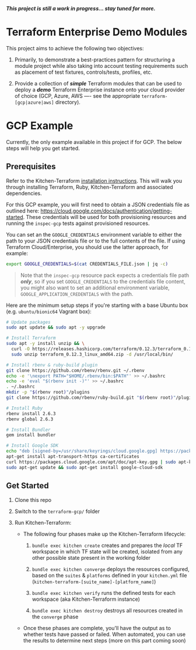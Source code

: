 **_This project is still a work in progress... stay tuned for more._**

# Terraform Enterprise Demo Modules

This project aims to achieve the following two objectives:

1. Primarily, to demonstrate a best-practices pattern for structuring a module project while also taking into account testing requirements such as placement of test fixtures, controls/tests, profiles, etc.

2. Provide a collection of **_simple_** Terraform modules that can be used to deploy a **_demo_** Terraform Enterprise instance onto your cloud provider of choice (GCP, Azure, AWS —- see the appropriate `terraform-[gcp|azure|aws]` directory).

# GCP Example

Currently, the only example available in this project if for GCP. The below steps will help you get started.

## Prerequisites

Refer to the Kitchen-Terraform [installation instructions][kt-install]. This will walk you through installing Terraform, Ruby, Kitchen-Terraform and associated dependencies.

For this GCP example, you will first need to obtain a JSON credentials file as outlined here: https://cloud.google.com/docs/authentication/getting-started. These credentials will be used for both provisioning resources and running the `inspec-gcp` tests against provisioned resources.

You can set an the `GOOGLE_CREDENTIALS` environment variable to either the path to your JSON credentials file or to the full contents of the file. If using Terraform Cloud/Enterprise, you should use the latter approach, for example:

```bash
export GOOGLE_CREDENTIALS=$(cat CREDENTIALS_FILE.json | jq -c)
```

> Note that the `inspec-gcp` resource pack expects a credentials file path **_only_**, so if you set `GOOGLE_CREDENTIALS` to the credentials file content, you might also want to set an additional environment variable, `GOOGLE_APPLICATION_CREDENTIALS` with the path.

Here are the minimum setup steps if you're starting with a base Ubuntu box (e.g. `ubuntu/bionic64` Vagrant box):

```bash
# Update packages
sudo apt update && sudo apt -y upgrade

# Install Terraform
sudo apt -y install unzip && \
  curl -O https://releases.hashicorp.com/terraform/0.12.3/terraform_0.12.3_linux_amd64.zip && \
  sudo unzip terraform_0.12.3_linux_amd64.zip -d /usr/local/bin/

# Install rbenv & ruby-build plugin
git clone https://github.com/rbenv/rbenv.git ~/.rbenv
echo -e '\nexport PATH="$HOME/.rbenv/bin:$PATH"' >> ~/.bashrc
echo -e 'eval "$(rbenv init -)"' >> ~/.bashrc
. ~/.bashrc
mkdir -p "$(rbenv root)"/plugins
git clone https://github.com/rbenv/ruby-build.git "$(rbenv root)"/plugins/ruby-build

# Install Ruby
rbenv install 2.6.3
rbenv global 2.6.3

# Install Bundler
gem install bundler

# Install Google SDK
echo "deb [signed-by=/usr/share/keyrings/cloud.google.gpg] https://packages.cloud.google.com/apt cloud-sdk main" | sudo tee -a /etc/apt/sources.list.d/google-cloud-sdk.list
apt-get install apt-transport-https ca-certificates
curl https://packages.cloud.google.com/apt/doc/apt-key.gpg | sudo apt-key --keyring /usr/share/keyrings/cloud.google.gpg add -
sudo apt-get update && sudo apt-get install google-cloud-sdk
```


## Get Started 

1. Clone this repo

1. Switch to the `terraform-gcp/` folder

1. Run Kitchen-Terraform:
    
    - The following four phases make up the Kitchen-Terraform lifecycle:
        1. `bundle exec kitchen create` creates and prepares the _local_ TF workspace in which TF state will be created, isolated from any other possible state present in the working folder
        
        1. `bundle exec kitchen converge` deploys the resources configured, based on the `suites` & `platforms` defined in your `kitchen.yml` file (`kitchen-terraform-[suite_name]-[platform_name]`)
        
        1. `bundle exec kitchen verify` runs the defined tests for each workspace (aka Kitchen-Terraform instance)
        
        1. `bundle exec kitchen destroy` destroys all resources created in the `converge` phase
    
    - Once these phases are complete, you'll have the output as to whether tests have passed or failed. When automated, you can use the results to determine next steps (more on this part coming soon)
    

[kt-install]: https://github.com/newcontext-oss/kitchen-terraform#installation